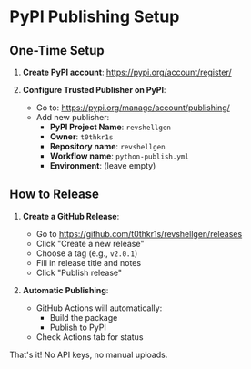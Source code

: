 # PyPI Publishing Setup

## One-Time Setup

1. **Create PyPI account**: https://pypi.org/account/register/

2. **Configure Trusted Publisher on PyPI**:
   - Go to: https://pypi.org/manage/account/publishing/
   - Add new publisher:
     - **PyPI Project Name**: `revshellgen`
     - **Owner**: `t0thkr1s`
     - **Repository name**: `revshellgen`
     - **Workflow name**: `python-publish.yml`
     - **Environment**: (leave empty)

## How to Release

1. **Create a GitHub Release**:
   - Go to https://github.com/t0thkr1s/revshellgen/releases
   - Click "Create a new release"
   - Choose a tag (e.g., `v2.0.1`)
   - Fill in release title and notes
   - Click "Publish release"

2. **Automatic Publishing**:
   - GitHub Actions will automatically:
     - Build the package
     - Publish to PyPI
   - Check Actions tab for status

That's it! No API keys, no manual uploads.
